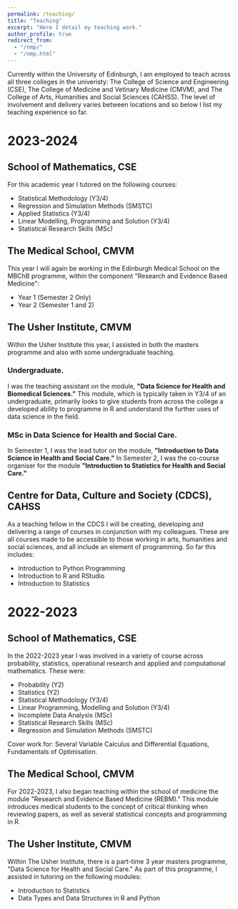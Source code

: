 ```yaml
---
permalink: /teaching/
title: "Teaching"
excerpt: "Here I detail my teaching work."
author_profile: true
redirect_from: 
  - "/nmp/"
  - "/nmp.html"
---
```


Currently within the University of Edinburgh, I am employed to teach across all three colleges in the univeristy: The College of Science and Engineering (CSE), The College of Medicine and Vetinary Medicine (CMVM), and The College of Arts, Humanities and Social Sciences (CAHSS). The level of involvement and delivery varies between locations and so below I list my teaching experience so far.

2023-2024
=============

School of Mathematics, CSE
-------------
For this academic year I tutored on the following courses:
- Statistical Methodology (Y3/4)
- Regression and Simulation Methods (SMSTC)
- Applied Statistics (Y3/4)
- Linear Modelling, Programming and Solution (Y3/4)
- Statistical Research Skills (MSc)

The Medical School, CMVM
-------------
This year I will again be working in the Edinburgh Medical School on the MBChB programme, within the component "Research and Evidence Based Medicine":
- Year 1 (Semester 2 Only)
- Year 2 (Semester 1 and 2)

The Usher Institute, CMVM
-------------
Within the Usher Institute this year, I assisted in both the masters programme and also with some undergraduate teaching.

### Undergraduate.
I was the teaching assistant on the module, **"Data Science for Health and Biomedical Sciences."** This module, which is typically taken in Y3/4 of an undergraduate, primarily looks to give students from across the college a developed ability to programme in R and understand the further uses of data science in the field.

### MSc in Data Science for Health and Social Care.
In Semester 1, I was the lead tutor on the module, **"Introduction to Data Science in Health and Social Care."** In Semester 2, I was the co-course organiser for the module **"Introduction to Statistics for Health and Social Care."**

Centre for Data, Culture and Society (CDCS), CAHSS
-------------
As a teaching fellow in the CDCS I will be creating, developing and delivering a range of courses in conjunction with my colleagues. These are all courses made to be accessible to those working in arts, humanities and social sciences, and all include an element of programming. So far this includes:

- Introduction to Python Programming
- Introduction to R and RStudio
- Introduction to Statistics

2022-2023
=============

School of Mathematics, CSE 
-------------
In the 2022-2023 year I was involved in a variety of course across probability, statistics, operational research and applied and computational mathematics. These were:

- Probability (Y2)
- Statistics (Y2)
- Statistical Methodology (Y3/4)
- Linear Programming, Modelling and Solution (Y3/4)
- Incomplete Data Analysis (MSc)
- Statistical Research Skills (MSc)
- Regression and Simulation Methods (SMSTC)

Cover work for: Several Variable Calculus and Differential Equations, Fundamentals of Optimisation.

The Medical School, CMVM 
-------------
For 2022-2023, I also began teaching within the school of medicine the module "Research and Evidence Based Medicine (REBM)." This module introduces medical students to the concept of critical thinking when reviewing papers, as well as several statistical concepts and programming in R.

The Usher Institute, CMVM
-------------
Within The Usher Institute, there is a part-time 3 year masters programme, "Data Science for Health and Social Care." As part of this programme, I assisted in tutoring on the following modules:

- Introduction to Statistics
- Data Types and Data Structures in R and Python
